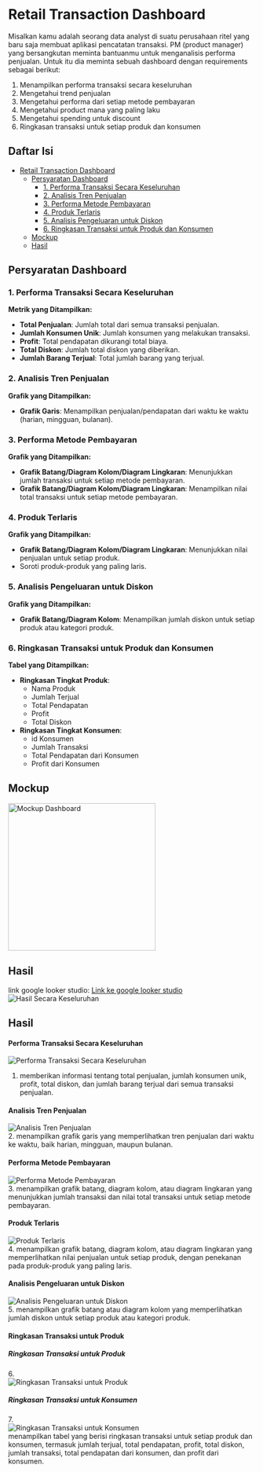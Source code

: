 # Retail Transaction Dashboard

Misalkan kamu adalah seorang data analyst di suatu perusahaan ritel yang baru saja membuat aplikasi pencatatan transaksi. PM (product manager) yang bersangkutan meminta bantuanmu untuk menganalisis performa penjualan. Untuk itu dia meminta sebuah dashboard dengan requirements sebagai berikut:

1. Menampilkan performa transaksi secara keseluruhan
2. Mengetahui trend penjualan
3. Mengetahui performa dari setiap metode pembayaran
4. Mengetahui product mana yang paling laku
5. Mengetahui spending untuk discount
6. Ringkasan transaksi untuk setiap produk dan konsumen

## Daftar Isi

- [Retail Transaction Dashboard](#retail-transaction-dashboard)
  - [Persyaratan Dashboard](#persyaratan-dashboard)
    - [1. Performa Transaksi Secara Keseluruhan](#1-performa-transaksi-secara-keseluruhan)
    - [2. Analisis Tren Penjualan](#2-analisis-tren-penjualan)
    - [3. Performa Metode Pembayaran](#3-performa-metode-pembayaran)
    - [4. Produk Terlaris](#4-produk-terlaris)
    - [5. Analisis Pengeluaran untuk Diskon](#5-analisis-pengeluaran-untuk-diskon)
    - [6. Ringkasan Transaksi untuk Produk dan Konsumen](#6-ringkasan-transaksi-untuk-produk-dan-konsumen)
  - [Mockup](#mockup)
  - [Hasil](#hasil)

## Persyaratan Dashboard

### 1. Performa Transaksi Secara Keseluruhan
**Metrik yang Ditampilkan:**
- **Total Penjualan**: Jumlah total dari semua transaksi penjualan.
- **Jumlah Konsumen Unik**: Jumlah konsumen yang melakukan transaksi.
- **Profit**: Total pendapatan dikurangi total biaya.
- **Total Diskon**: Jumlah total diskon yang diberikan.
- **Jumlah Barang Terjual**: Total jumlah barang yang terjual.

### 2. Analisis Tren Penjualan
**Grafik yang Ditampilkan:**
- **Grafik Garis**: Menampilkan penjualan/pendapatan dari waktu ke waktu (harian, mingguan, bulanan).

### 3. Performa Metode Pembayaran
**Grafik yang Ditampilkan:**
- **Grafik Batang/Diagram Kolom/Diagram Lingkaran**: Menunjukkan jumlah transaksi untuk setiap metode pembayaran.
- **Grafik Batang/Diagram Kolom/Diagram Lingkaran**: Menampilkan nilai total transaksi untuk setiap metode pembayaran.

### 4. Produk Terlaris
**Grafik yang Ditampilkan:**
- **Grafik Batang/Diagram Kolom/Diagram Lingkaran**: Menunjukkan nilai penjualan untuk setiap produk.
- Soroti produk-produk yang paling laris.

### 5. Analisis Pengeluaran untuk Diskon
**Grafik yang Ditampilkan:**
- **Grafik Batang/Diagram Kolom**: Menampilkan jumlah diskon untuk setiap produk atau kategori produk.

### 6. Ringkasan Transaksi untuk Produk dan Konsumen
**Tabel yang Ditampilkan:**
- **Ringkasan Tingkat Produk**:
  - Nama Produk
  - Jumlah Terjual
  - Total Pendapatan
  - Profit
  - Total Diskon
- **Ringkasan Tingkat Konsumen**:
  - id Konsumen
  - Jumlah Transaksi
  - Total Pendapatan dari Konsumen
  - Profit dari Konsumen

## Mockup
<img src="https://github.com/Aryasharii/myskill-portofolio/raw/looker-studio/image/mockup.png" alt="Mockup Dashboard" width="300">


## Hasil
link google looker studio: <a href="https://lookerstudio.google.com/reporting/4bb99560-6bde-4f2e-a373-a464fa497de1">Link ke google looker studio</a>
<br>
![Hasil Secara Keseluruhan](https://github.com/Aryasharii/myskill-portofolio/raw/looker-studio/image/hasil.png)

## Hasil
#### Performa Transaksi Secara Keseluruhan
![Performa Transaksi Secara Keseluruhan](https://github.com/Aryasharii/myskill-portofolio/raw/looker-studio/image/hasil1.png)
<br>
1. memberikan informasi tentang total penjualan, jumlah konsumen unik, profit, total diskon, dan jumlah barang terjual dari semua transaksi penjualan.

#### Analisis Tren Penjualan
![Analisis Tren Penjualan](https://github.com/Aryasharii/myskill-portofolio/raw/looker-studio/image/hasil2.png) 
<br>
2. menampilkan grafik garis yang memperlihatkan tren penjualan dari waktu ke waktu, baik harian, mingguan, maupun bulanan.

#### Performa Metode Pembayaran
![Performa Metode Pembayaran](https://github.com/Aryasharii/myskill-portofolio/raw/looker-studio/image/hasil3.png)
<br>
3. menampilkan grafik batang, diagram kolom, atau diagram lingkaran yang menunjukkan jumlah transaksi dan nilai total transaksi untuk setiap metode pembayaran.

#### Produk Terlaris
![Produk Terlaris](https://github.com/Aryasharii/myskill-portofolio/raw/looker-studio/image/hasil4.png)
<br>
4. menampilkan grafik batang, diagram kolom, atau diagram lingkaran yang memperlihatkan nilai penjualan untuk setiap produk, dengan penekanan pada produk-produk yang paling laris.

#### Analisis Pengeluaran untuk Diskon
![Analisis Pengeluaran untuk Diskon](https://github.com/Aryasharii/myskill-portofolio/raw/looker-studio/image/hasil5.png) 
<br>
5. menampilkan grafik batang atau diagram kolom yang memperlihatkan jumlah diskon untuk setiap produk atau kategori produk.

#### Ringkasan Transaksi untuk Produk
##### Ringkasan Transaksi untuk Produk
6.<br>
![Ringkasan Transaksi untuk Produk](https://github.com/Aryasharii/myskill-portofolio/raw/looker-studio/image/hasil6.png)
##### Ringkasan Transaksi untuk Konsumen
7.<br>
![Ringkasan Transaksi untuk Konsumen](https://github.com/Aryasharii/myskill-portofolio/raw/looker-studio/image/hasil7.png) 
<br>menampilkan tabel yang berisi ringkasan transaksi untuk setiap produk dan konsumen, termasuk jumlah terjual, total pendapatan, profit, total diskon, jumlah transaksi, total pendapatan dari konsumen, dan profit dari konsumen.

